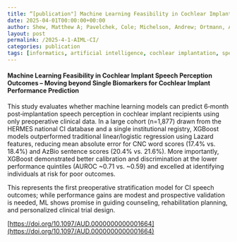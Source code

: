 ```yaml
---
title: “[publication"] Machine Learning Feasibility in Cochlear Implant Speech Perception Outcomes – Moving beyond Single Biomarkers for Cochlear Implant Performance Prediction.”
date: 2025-04-01T00:00:00+00:00
author: Shew, Matthew A; Pavelchek, Cole; Michelson, Andrew; Ortmann, Amanda; Lefler, Shannon; Walia, Amit; Durakovic, Nedim; Phillips, Alisa; Rejepova, Ayna; Herzog, Jacques A; Payne, Phillip; Piccirillo, Jay F; Buchman, Craig A
layout: post
permalink: /2025-4-1-AIML-CI/
categories: publication
tags: [informatics, artificial intelligence, cochlear implantation, speech perception, machine learning]
---
```


#### Machine Learning Feasibility in Cochlear Implant Speech Perception Outcomes – Moving beyond Single Biomarkers for Cochlear Implant Performance Prediction <br>

This study evaluates whether machine learning models can predict 6‑month post‑implantation speech perception in cochlear implant recipients using only preoperative clinical data. In a large cohort (n=1,877) drawn from the HERMES national CI database and a single institutional registry, XGBoost models outperformed traditional linear/logistic regression using Lazard features, reducing mean absolute error for CNC word scores (17.4% vs. 18.4%) and AzBio sentence scores (20.4% vs. 21.6%). More importantly, XGBoost demonstrated better calibration and discrimination at the lower performance quintiles (AUROC ~0.71 vs. ~0.59) and excelled at identifying individuals at risk for poor outcomes.

This represents the first preoperative stratification model for CI speech outcomes; while performance gains are modest and prospective validation is needed, ML shows promise in guiding counseling, rehabilitation planning, and personalized clinical trial design.

[https://doi.org/10.1097/AUD.0000000000001664](https://doi.org/10.1097/AUD.0000000000001664)
